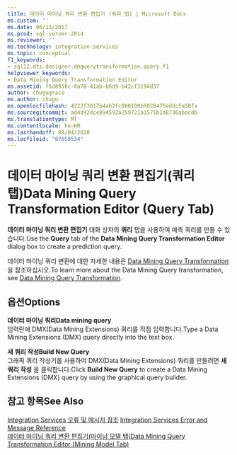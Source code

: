 ```yaml
---
title: 데이터 마이닝 쿼리 변환 편집기 (쿼리 탭) | Microsoft Docs
ms.custom: ''
ms.date: 06/13/2017
ms.prod: sql-server-2014
ms.reviewer: ''
ms.technology: integration-services
ms.topic: conceptual
f1_keywords:
- sql12.dts.designer.dmquerytransformation.query.f1
helpviewer_keywords:
- Data Mining Query Transformation Editor
ms.assetid: f6d8958c-0a70-41ab-b6d9-b42cf3194d37
author: chugugrace
ms.author: chugu
ms.openlocfilehash: 4222f3017b4a62fc080100bf028475eddc5a58fa
ms.sourcegitcommit: ad4d92dce894592a259721a1571b1d8736abacdb
ms.translationtype: MT
ms.contentlocale: ko-KR
ms.lasthandoff: 08/04/2020
ms.locfileid: "87659534"
---
```

# <a name="data-mining-query-transformation-editor-query-tab"></a><span data-ttu-id="5b3fb-102">데이터 마이닝 쿼리 변환 편집기(쿼리 탭)</span><span class="sxs-lookup"><span data-stu-id="5b3fb-102">Data Mining Query Transformation Editor (Query Tab)</span></span>
  <span data-ttu-id="5b3fb-103">**데이터 마이닝 쿼리 변환 편집기** 대화 상자의 **쿼리** 탭을 사용하여 예측 쿼리를 만들 수 있습니다.</span><span class="sxs-lookup"><span data-stu-id="5b3fb-103">Use the **Query** tab of the **Data Mining Query Transformation Editor** dialog box to create a prediction query.</span></span>  
  
 <span data-ttu-id="5b3fb-104">데이터 마이닝 쿼리 변환에 대한 자세한 내용은 [Data Mining Query Transformation](data-flow/transformations/data-mining-query-transformation.md)을 참조하십시오.</span><span class="sxs-lookup"><span data-stu-id="5b3fb-104">To learn more about the Data Mining Query transformation, see [Data Mining Query Transformation](data-flow/transformations/data-mining-query-transformation.md).</span></span>  
  
## <a name="options"></a><span data-ttu-id="5b3fb-105">옵션</span><span class="sxs-lookup"><span data-stu-id="5b3fb-105">Options</span></span>  
 <span data-ttu-id="5b3fb-106">**데이터 마이닝 쿼리**</span><span class="sxs-lookup"><span data-stu-id="5b3fb-106">**Data mining query**</span></span>  
 <span data-ttu-id="5b3fb-107">입력란에 DMX(Data Mining Extensions) 쿼리를 직접 입력합니다.</span><span class="sxs-lookup"><span data-stu-id="5b3fb-107">Type a Data Mining Extensions (DMX) query directly into the text box.</span></span>  
  
 <span data-ttu-id="5b3fb-108">**새 쿼리 작성**</span><span class="sxs-lookup"><span data-stu-id="5b3fb-108">**Build New Query**</span></span>  
 <span data-ttu-id="5b3fb-109">그래픽 쿼리 작성기를 사용하여 DMX(Data Mining Extensions) 쿼리를 만들려면 **새 쿼리 작성** 을 클릭합니다.</span><span class="sxs-lookup"><span data-stu-id="5b3fb-109">Click **Build New Query** to create a Data Mining Extensions (DMX) query by using the graphical query builder.</span></span>  
  
## <a name="see-also"></a><span data-ttu-id="5b3fb-110">참고 항목</span><span class="sxs-lookup"><span data-stu-id="5b3fb-110">See Also</span></span>  
 <span data-ttu-id="5b3fb-111">[Integration Services 오류 및 메시지 참조](../../2014/integration-services/integration-services-error-and-message-reference.md) </span><span class="sxs-lookup"><span data-stu-id="5b3fb-111">[Integration Services Error and Message Reference](../../2014/integration-services/integration-services-error-and-message-reference.md) </span></span>  
 [<span data-ttu-id="5b3fb-112">데이터 마이닝 쿼리 변환 편집기&#40;마이닝 모델 탭&#41;</span><span class="sxs-lookup"><span data-stu-id="5b3fb-112">Data Mining Query Transformation Editor &#40;Mining Model Tab&#41;</span></span>](../../2014/integration-services/data-mining-query-transformation-editor-mining-model-tab.md)  
  
  
